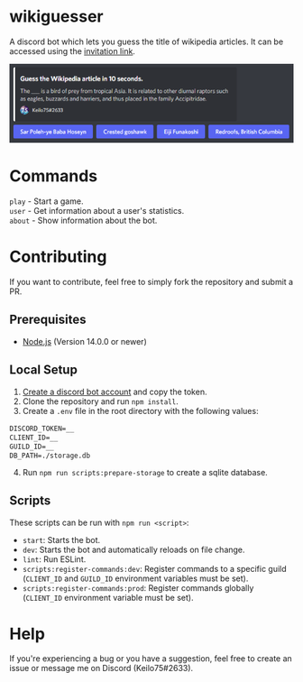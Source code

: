 # wikiguesser

A discord bot which lets you guess the title of wikipedia articles. It can be accessed using the [invitation link](https://discord.com/oauth2/authorize?client_id=858792027235024896).

![Example Image of Bot](./src/assets/example.png)

# Commands

`play` - Start a game.  
`user` - Get information about a user's statistics.  
`about` - Show information about the bot.

# Contributing

If you want to contribute, feel free to simply fork the repository and submit a PR.

## Prerequisites

- [Node.js](https://nodejs.org/en/) (Version 14.0.0 or newer)

## Local Setup

1. [Create a discord bot account](https://discord.com/developers/applications) and copy the token.
2. Clone the repository and run `npm install`.
3. Create a `.env` file in the root directory with the following values:

```
DISCORD_TOKEN=__
CLIENT_ID=__
GUILD_ID=__
DB_PATH=./storage.db
```

4. Run `npm run scripts:prepare-storage` to create a sqlite database.

## Scripts

These scripts can be run with `npm run <script>`:

- `start`: Starts the bot.
- `dev`: Starts the bot and automatically reloads on file change.
- `lint`: Run ESLint.
- `scripts:register-commands:dev`: Register commands to a specific guild (`CLIENT_ID` and `GUILD_ID` environment variables must be set).
- `scripts:register-commands:prod`: Register commands globally (`CLIENT_ID` environment variable must be set).

# Help

If you're experiencing a bug or you have a suggestion, feel free to create an issue or message me on Discord (Keilo75#2633).
